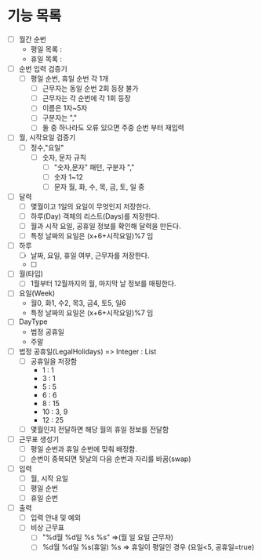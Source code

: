 # 기능 목록

- [ ] 월간 순번
  - 평일 목록 : 
  - 휴일 목록 : 
- [ ] 순번 입력 검증기
  - [ ] 평일 순번, 휴일 순번 각 1개
    - [ ] 근무자는 동일 순번 2회 등장 불가
    - [ ] 근무자는 각 순번에 각 1회 등장
    - [ ] 이름은 1자~5자
    - [ ] 구분자는 ","
    - [ ] 둘 중 하나라도 오류 있으면 주중 순번 부터 재입력
- [ ] 월, 시작요일 검증기
  - [ ] 정수,"요일"
    - [ ] 숫자, 문자 규칙
      - [ ] "숫자,문자" 패턴, 구분자 ","
      - [ ] 숫자 1~12
      - [ ] 문자 월, 화, 수, 목, 금, 토, 일 중 
- [ ] 달력
  - [ ] 몇월이고 1일의 요일이 무엇인지 저장한다.
  - [ ] 하루(Day) 객체의 리스트(Days)를 저장한다.
  - [ ] 월과 시작 요일, 공휴일 정보를 확인해 달력을 만든다.
  - [ ] 특정 날짜의 요일은 (x+6+시작요일)%7 임
- [ ] 하루
  - [ ] 날짜, 요일, 휴일 여부, 근무자를 저장한다.
  - [ ] 
- [ ] 월(타입)
  - [ ] 1월부터 12월까지의 월, 마지막 날 정보를 매핑한다.
- [ ] 요일(Week)
  - 월0, 화1, 수2, 목3, 금4, 토5, 일6
  - 특정 날짜의 요일은 (x+6+시작요일)%7 임
- [ ] DayType
  - 법정 공휴일
  - 주말
- [ ] 법정 공휴일(LegalHolidays) => Integer : List<Integer>
  - [ ] 공휴일을 저장함
    - 1 : 1
    - 3 : 1
    - 5 : 5
    - 6 : 6
    - 8 : 15
    - 10 : 3, 9
    - 12 : 25
  - [ ] 몇월인지 전달하면 해당 월의 휴일 정보를 전달함
- [ ] 근무표 생성기
  - [ ] 평일 순번과 휴일 순번에 맞춰 배정함.
  - [ ] 순번이 중복되면 뒷날의 다음 순번과 자리를 바꿈(swap)
- [ ] 입력
  - [ ] 월, 시작 요일
  - [ ] 평일 순번
  - [ ] 휴일 순번
- [ ] 출력
  - [ ] 입력 안내 및 예외
  - [ ] 비상 근무표
    - [ ] "%d월 %d일 %s %s" =>(월 일 요일 근무자)
    - [ ] %d월 %d일 %s(휴일) %s => 휴일이 평일인 경우 (요일<5, 공휴일=true)
